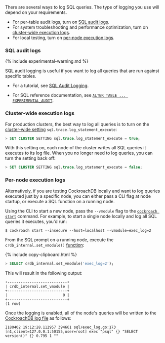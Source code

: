 There are several ways to log SQL queries. The type of logging you use will depend on your requirements.

- For per-table audit logs, turn on [SQL audit logs](#sql-audit-logs).
- For system troubleshooting and performance optimization, turn on [cluster-wide execution logs](#cluster-wide-execution-logs).
- For local testing, turn on [per-node execution logs](#per-node-execution-logs).

### SQL audit logs

{% include experimental-warning.md %}

SQL audit logging is useful if you want to log all queries that are run against specific tables.

- For a tutorial, see [SQL Audit Logging](sql-audit-logging.html).

- For SQL reference documentation, see [`ALTER TABLE ... EXPERIMENTAL_AUDIT`](experimental-audit.html).

### Cluster-wide execution logs

For production clusters, the best way to log all queries is to turn on the [cluster-wide setting](cluster-settings.html) `sql.trace.log_statement_execute`:

~~~ sql
> SET CLUSTER SETTING sql.trace.log_statement_execute = true;
~~~

With this setting on, each node of the cluster writes all SQL queries it executes to its log file. When you no longer need to log queries, you can turn the setting back off:

~~~ sql
> SET CLUSTER SETTING sql.trace.log_statement_execute = false;
~~~

### Per-node execution logs

Alternatively, if you are testing CockroachDB locally and want to log queries executed just by a specific node, you can either pass a CLI flag at node startup, or execute a SQL function on a running node.

Using the CLI to start a new node, pass the `--vmodule` flag to the [`cockroach start`](start-a-node.html) command. For example, to start a single node locally and log all SQL queries it executes, you'd run:

~~~ shell
$ cockroach start --insecure --host=localhost --vmodule=exec_log=2
~~~

From the SQL prompt on a running node, execute the `crdb_internal.set_vmodule()` [function](functions-and-operators.html):

{% include copy-clipboard.html %}
~~~ sql
> SELECT crdb_internal.set_vmodule('exec_log=2');
~~~

This will result in the following output:

~~~
+---------------------------+
| crdb_internal.set_vmodule |
+---------------------------+
|                         0 |
+---------------------------+
(1 row)
~~~

Once the logging is enabled, all of the node's queries will be written to the [CockroachDB log file](debug-and-error-logs.html) as follows:

~~~
I180402 19:12:28.112957 394661 sql/exec_log.go:173  [n1,client=127.0.0.1:50155,user=root] exec "psql" {} "SELECT version()" {} 0.795 1 ""
~~~
